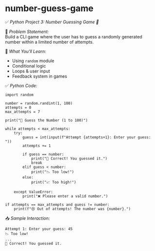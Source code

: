 # number-guess-game

✅ *Python Project 3: Number Guessing Game 🎯*  

📌 *Problem Statement:*  
Build a CLI game where the user has to guess a randomly generated number within a limited number of attempts.

🧠 *What You'll Learn:*  
- Using `random` module  
- Conditional logic  
- Loops & user input  
- Feedback system in games  

✅ *Python Code:*  
``` 
import random

number = random.randint(1, 100)
attempts = 0
max_attempts = 7

print("🎲 Guess the Number (1 to 100)")

while attempts < max_attempts:
    try:
        guess = int(input(f"Attempt {attempts+1}: Enter your guess: "))
        attempts += 1

        if guess == number:
            print("🎉 Correct! You guessed it.")
            break
        elif guess < number:
            print("📉 Too low!")
        else:
            print("📈 Too high!")

    except ValueError:
        print("❌ Please enter a valid number.")

if attempts == max_attempts and guess != number:
    print(f"😢 Out of attempts! The number was {number}.")
```

📥 *Sample Interaction:*  
```
Attempt 1: Enter your guess: 45  
📉 Too low!  
...  
🎉 Correct! You guessed it.
```


